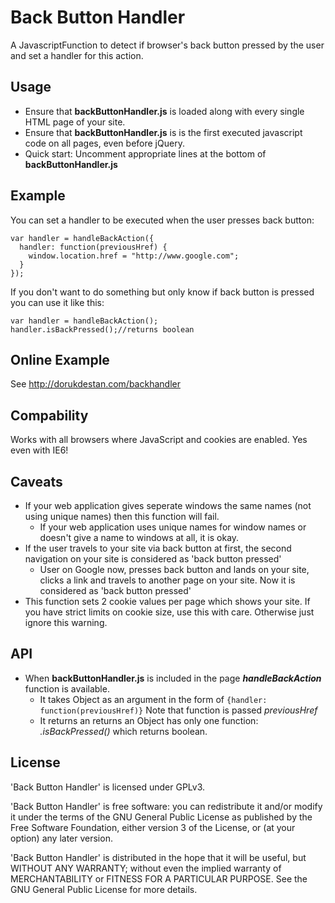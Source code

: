 Back Button Handler
===================

A JavascriptFunction to detect if browser's back button pressed by the user and set a handler for this action.

Usage
-----
* Ensure that **backButtonHandler.js** is loaded along with every single HTML page of your site.
* Ensure that **backButtonHandler.js** is is the first executed javascript code on all pages, even before jQuery.
* Quick start: Uncomment appropriate lines at the bottom of **backButtonHandler.js**

Example
-------
You can set a handler to be executed when the user presses back button:

    var handler = handleBackAction({
      handler: function(previousHref) {
        window.location.href = "http://www.google.com";
      }
    });

If you don't want to do something but only know if back button is pressed you can use it like this:

    var handler = handleBackAction();
    handler.isBackPressed();//returns boolean

Online Example
--------------
See <http://dorukdestan.com/backhandler>

Compability
-----------
Works with all browsers where JavaScript and cookies are enabled. Yes even with IE6!

Caveats
-------
* If your web application gives seperate windows the same names (not using unique names) then this function will fail.
  - If your web application uses unique names for window names or doesn't give a name to windows at all, it is okay.
* If the user travels to your site via back button at first, the second navigation on your site is considered as 'back button pressed'
  - User on Google now, presses back button and lands on your site, clicks a link and travels to another page on your site. Now it is considered as 'back button pressed'
* This function sets 2 cookie values per page which shows your site. If you have strict limits on cookie size, use this with care. Otherwise just ignore this warning.

API
---
* When **backButtonHandler.js** is included in the page _**handleBackAction**_ function is available.
  - It takes Object as an argument in the form of `{handler: function(previousHref)}` Note that function is passed _previousHref_
  - It returns an returns an Object has only one function: _.isBackPressed()_ which returns boolean.

License
-------
'Back Button Handler' is licensed under GPLv3.

'Back Button Handler' is free software: you can redistribute it and/or modify
it under the terms of the GNU General Public License as published by
the Free Software Foundation, either version 3 of the License, or
(at your option) any later version.

'Back Button Handler' is distributed in the hope that it will be useful,
but WITHOUT ANY WARRANTY; without even the implied warranty of
MERCHANTABILITY or FITNESS FOR A PARTICULAR PURPOSE.  See the
GNU General Public License for more details.
